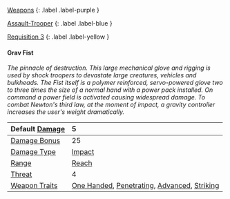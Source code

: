 
[Weapons](Game/Core/Weapons)
{: .label .label-purple }

[Assault-Trooper](Game/Blocks/Assault-Trooper)
{: .label .label-blue }

[Requisition 3](Game/Deployment#Requisition)
{: .label .label-yellow }
#### Grav Fist
*The pinnacle of destruction. This large mechanical glove and rigging is used by shock troopers to devastate large creatures, vehicles and bulkheads. The Fist itself is a polymer reinforced, servo-powered glove two to three times the size of a normal hand with a power pack installed. On command a power field is activated causing widespread damage. To combat Newton's third law, at the moment of impact, a gravity controller increases the user's weight dramatically.*

| Default [Damage](Core/Weapons#Calculating%20Damage) | 5 |
| :--- | :--- |
| [Damage Bonus](Game/Core/Weapons#Damage%20Bonus) | 25 |
| [Damage Type](Core/Weapons#Damage%20Type) | [Impact](Core/Injury#Impact) |
| [Range](Core/Weapons#Range) | [Reach](Core/Movement#Reach) |
| [Threat](Core/Weapons#Threat) | 4 |
| [Weapon Traits](Core/Weapon-Traits) | [One Handed](Core/Weapon-Traits#One%20Handed), [Penetrating](Core/Weapon-Traits#Penetrating), [Advanced](Game/Core/Weapon-Traits#Advanced), [Striking](Game/Core/Weapon-Traits#Striking) |

